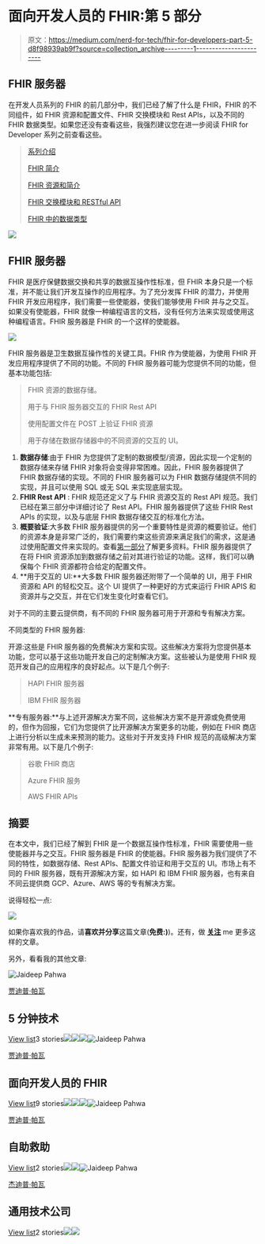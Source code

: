 # 面向开发人员的 FHIR:第 5 部分

> 原文：<https://medium.com/nerd-for-tech/fhir-for-developers-part-5-d8f98939ab9f?source=collection_archive---------1----------------------->

## FHIR 服务器

在开发人员系列的 FHIR 的前几部分中，我们已经了解了什么是 FHIR，FHIR 的不同组件，如 FHIR 资源和配置文件、FHIR 交换模块和 Rest APIs，以及不同的 FHIR 数据类型。如果您还没有查看这些，我强烈建议您在进一步阅读 FHIR for Developer 系列之前查看这些。

> [系列介绍](/@jaideeppahwa1/fhir-for-java-developers-series-20ac91ed60b8)
> 
> [FHIR 简介](/@jaideeppahwa1/fhir-for-java-developers-part-1-17fdfc34c437)
> 
> [FHIR 资源和简介](/@jaideeppahwa1/fhir-for-developers-part-2-b52a620f5f99)
> 
> [FHIR 交换模块和 RESTful API](/@jaideeppahwa1/fhir-for-developers-part-3-c88112d7ccb7)
> 
> [FHIR 中的数据类型](/@jaideeppahwa1/fhir-for-developers-part-4-f1f45d232579)

![](img/88a9edcb0367a90e0221edb81ed6d57a.png)

## **FHIR 服务器**

FHIR 是医疗保健数据交换和共享的数据互操作性标准，但 FHIR 本身只是一个标准，并不能让我们开发互操作的应用程序。为了充分发挥 FHIR 的潜力，并使用 FHIR 开发应用程序，我们需要一些使能器，使我们能够使用 FHIR 并与之交互。如果没有使能器，FHIR 就像一种编程语言的文档，没有任何方法来实现或使用这种编程语言。FHIR 服务器是 FHIR 的一个这样的使能器。

![](img/4cfc91add37c50b03269e916956418c8.png)

FHIR 服务器是卫生数据互操作性的关键工具。FHIR 作为使能器，为使用 FHIR 开发应用程序提供了不同的功能。不同的 FHIR 服务器可能为您提供不同的功能，但基本功能包括:

> FHIR 资源的数据存储。
> 
> 用于与 FHIR 服务器交互的 FHIR Rest API
> 
> 使用配置文件在 POST 上验证 FHIR 资源
> 
> 用于存储在数据存储器中的不同资源的交互的 UI。

1.  **数据存储**:由于 FHIR 为您提供了定制的数据模型/资源，因此实现一个定制的数据存储来存储 FHIR 对象将会变得非常困难。因此，FHIR 服务器提供了 FHIR 数据存储的实现。不同的 FHIR 服务器可以为 FHIR 数据存储提供不同的实现，并且可以使用 SQL 或无 SQL 来实现底层实现。
2.  **FHIR Rest API** : FHIR 规范还定义了与 FHIR 资源交互的 Rest API 规范。我们已经在第三部分中详细讨论了 Rest API。FHIR 服务器提供了这些 FHIR Rest APIs 的实现，以及与底层 FHIR 数据存储交互的标准化方法。
3.  **概要验证**:大多数 FHIR 服务器提供的另一个重要特性是资源的概要验证。他们的资源本身是非常广泛的，我们需要约束这些资源来满足我们的需求，这是通过使用配置文件来实现的。查看[第一部分](/@jaideeppahwa1/fhir-for-developers-part-2-b52a620f5f99)了解更多资料。FHIR 服务器提供了在将 FHIR 资源添加到数据存储之前对其进行验证的功能。这样，我们可以确保每个 FHIR 资源都符合给定的配置文件。
4.  **用于交互的 UI:**大多数 FHIR 服务器还附带了一个简单的 UI，用于 FHIR 资源和 API 的轻松交互。这个 UI 提供了一种更好的方式来运行 FHIR APIS 和资源并与之交互，并在它们发生变化时查看它们。

对于不同的主要云提供商，有不同的 FHIR 服务器可用于开源和专有解决方案。

不同类型的 FHIR 服务器:

开源:这些是 FHIR 服务器的免费解决方案和实现。这些解决方案将为您提供基本功能，您可以基于这些功能开发自己的定制解决方案。这些被认为是使用 FHIR 规范开发自己的应用程序的良好起点。以下是几个例子:

> HAPI FHIR 服务器
> 
> IBM FHIR 服务器

**专有服务器:**与上述开源解决方案不同，这些解决方案不是开源或免费使用的，但作为回报，它们为您提供了比开源解决方案更多的功能，例如在 FHIR 商店上进行分析以生成未来预测的能力。这些对于开发支持 FHIR 规范的高级解决方案非常有用。以下是几个例子:

> 谷歌 FHIR 商店
> 
> Azure FHIR 服务
> 
> AWS FHIR APIs

## 摘要

在本文中，我们已经了解到 FHIR 是一个数据互操作性标准，FHIR 需要使用一些使能器并与之交互。FHIR 服务器是 FHIR 的使能器。FHIR 服务器为我们提供了不同的特性，如数据存储、Rest APIs、配置文件验证和用于交互的 UI。市场上有不同的 FHIR 服务器，既有开源解决方案，如 HAPI 和 IBM FHIR 服务器，也有来自不同云提供商 GCP、Azure、AWS 等的专有解决方案。

说得轻松一点:

![](img/801fac52646af829f63d281109d418ab.png)

如果你喜欢我的作品，请**喜欢并分享**这篇文章(**免费:)**)。还有，做 [**关注**](/@jaideeppahwa1) me 更多这样的文章。

另外，看看我的其他文章:

![Jaideep Pahwa](img/8ecddd40c56ab22f8d22e46eb84085dc.png)

[贾迪普·帕瓦](/@jaideeppahwa1?source=post_page-----d8f98939ab9f--------------------------------)

## 5 分钟技术

[View list](/@jaideeppahwa1/list/5-minutes-tech-c6f26ea4a89c?source=post_page-----d8f98939ab9f--------------------------------)3 stories![](img/44b836fb056b352b71d24d80ea5dae58.png)![](img/1640460e6964a54b2ef94838a37070c2.png)![](img/ad1109593cd4318caaf0ebf73bd2b541.png)![Jaideep Pahwa](img/8ecddd40c56ab22f8d22e46eb84085dc.png)

[贾迪普·帕瓦](/@jaideeppahwa1?source=post_page-----d8f98939ab9f--------------------------------)

## 面向开发人员的 FHIR

[View list](/@jaideeppahwa1/list/fhir-for-developers-ea551cc4840c?source=post_page-----d8f98939ab9f--------------------------------)9 stories![](img/69baf9af856005b059eaa2afda58633e.png)![](img/860b5ffbe20ce4d7ca2a6e8868e3c31c.png)![](img/f911695f9a806c105eff8fac3966ba3e.png)![Jaideep Pahwa](img/8ecddd40c56ab22f8d22e46eb84085dc.png)

[贾迪普·帕瓦](/@jaideeppahwa1?source=post_page-----d8f98939ab9f--------------------------------)

## 自助救助

[View list](/@jaideeppahwa1/list/self-help-942c66816c1d?source=post_page-----d8f98939ab9f--------------------------------)2 stories![](img/1caa702bb1ef13ea85dc5b3eab487300.png)![](img/f605fd6dc16d796d47f5ca4ed1a54278.png)![Jaideep Pahwa](img/8ecddd40c56ab22f8d22e46eb84085dc.png)

[杰迪普·帕瓦](/@jaideeppahwa1?source=post_page-----d8f98939ab9f--------------------------------)

## 通用技术公司

[View list](/@jaideeppahwa1/list/general-tech-e702a6db69b5?source=post_page-----d8f98939ab9f--------------------------------)2 stories![](img/818dc6544d8e4d29e50db65eca07f935.png)![](img/c5e98c5b77b4b3cbf5e77f309ce76a95.png)